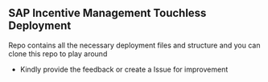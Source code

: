 ## SAP Incentive Management Touchless Deployment

Repo contains all the necessary deployment files and structure and you can clone this repo to play around 



* Kindly provide the feedback or create a Issue for improvement
